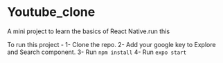 # Youtube_clone
A mini project to learn the basics of React Native.run this 

To run this project - 
1- Clone the repo.
2- Add your google key to Explore and Search component.
3- Run `npm install`
4- Run `expo start`
